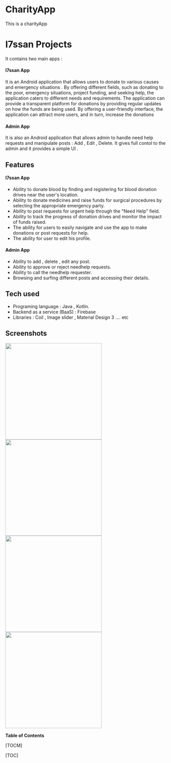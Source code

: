 # CharityApp
 This is a charityApp
# I7ssan Projects
It contains two main apps :
#### I7ssan App
It is an Android application that allows users to donate to various causes and 
emergency situations . By offering different fields, such as donating to the poor, emergency situations, project funding, and seeking help, the application caters to different needs and requirements. The application can provide a transparent platform for donations by providing regular updates on how the funds are being used. By offering a user-friendly interface, the application can attract more users, and in turn, increase the donations
#### Admin App
It is also an Android application that allows admin to handle need help requests and manipulate posts : Add , Edit , Delete. It gives full contol to the admin and it provides a simple  UI .

## Features
#### I7ssan App
- Ability to donate blood by finding and registering for blood 
donation drives near the user's location.
- Ability to donate medicines and raise funds for surgical 
procedures by selecting the appropriate emergency party.
- Ability to post requests for urgent help through the "Need Help" 
field.
- Ability to track the progress of donation drives and monitor the 
impact of funds raised.
- The ability for users to easily navigate and use the app to make 
donations or post requests for help.
- The ability for user to edit his profile.
#### Admin App
- Ability to add , delete , edit any post.
- Ability to approve or reject needhelp requests.
- Ability to call the needhelp requester.
- Browsing and surfing different posts and accessing their details.
## Tech used
- Programing language : Java , Kotlin.
- Backend as a service (BaaS) : Firebase
- Libraries : Coil , Image slider , Material Design 3 .... etc
## Screenshots

<img src="https://github.com/raid-salhi/CharityApp/assets/118809948/cc943986-1e9f-4db3-bea1-4b469f06a8af" width="300"/>
<img src="https://github.com/raid-salhi/CharityApp/assets/118809948/b0bb739f-64fc-47d2-83ac-9889bf978a27" width="300"/>
<img src="https://github.com/raid-salhi/CharityApp/assets/118809948/9d03fb87-518f-4868-bf55-896519a411d1" width="300"/>
<img src="https://github.com/raid-salhi/CharityApp/assets/118809948/d69777b7-d2d9-490a-89fe-b7508548c9d1" width="300"/>


**Table of Contents**

[TOCM]

[TOC]

